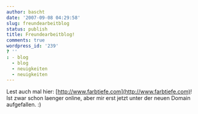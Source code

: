 ```yaml
---
author: bascht
date: '2007-09-08 04:29:58'
slug: freundearbeitblog
status: publish
title: Freundearbeitblog!
comments: true
wordpress_id: '239'
? ''
: - blog
  - blog
  - neuigkeiten
  - neuigkeiten
---
```


Lest auch mal hier:
[http://www.farbtiefe.com](http://www.farbtiefe.com)! Ist zwar
schon laenger online, aber mir erst jetzt unter der neuen Domain
aufgefallen. :)


